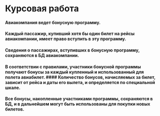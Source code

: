 # Курсовая работа
#### Авиакомпания ведет бонусную программу.
#### Каждый пассажир, купивший хотя бы один билет на рейсы авиакомпании, имеет право вступить в эту программу.
#### Сведения о пассажирах,  вступивших в бонусную программу, сохраняются в БД авиакомпании.
#### В соответствии с правилами‚ участники бонусной программы получают бонусы за каждый купленный и использованный для полета авиабилет. #### Количество бонусов, начисляемых за билет, зависит от рейса и даты его вылета, и определяется по специальной шкале.
#### Все бонусы‚ накопленные участниками программы, сохраняются в БД, и в дальнейшем могут быть использованы для покупки новых билетов.
